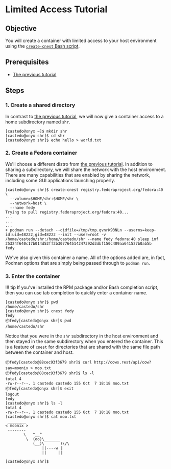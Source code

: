 Limited Access Tutorial
=======================

Objective
---------

You will create a container with limited access to your host environment using the
[`create-cnest` Bash
script](https://github.com/castedo/cnest/tree/main/bin/create-cnest).


Prerequisites
-------------

* [The previous tutorial](diff-distro.md)

Steps
-----


### 1. Create a shared directory

In contrast to [the previous tutorial](diff-distro.md), we will now
give a container access to a home subdirectory named `shr`.

```
[castedo@onyx ~]$ mkdir shr
[castedo@onyx shr]$ cd shr
[castedo@onyx shr]$ echo hello > world.txt
```

### 2. Create a Fedora container

We'll choose a different distro from [the previous tutorial](diff-distro.md).
In addition to sharing a subdirectory, we will share the network with the host
environment. There are many capabilities that are enabled by sharing the network,
including some GUI applications launching properly. 

```
[castedo@onyx shr]$ create-cnest registry.fedoraproject.org/fedora:40 \
  --volume=$HOME/shr:$HOME/shr \
  --network=host \
  --name fedy
Trying to pull registry.fedoraproject.org/fedora:40...
...
...
...
+ podman run --detach --cidfile=/tmp/tmp.qvnrK93NLn --userns=keep-id:uid=48222,gid=48222 --init --user=root -v /home/castedo/shr:/home/castedo/shr --name fedy fedora:40 sleep inf
25324f640c17b014d52ff2b307764514247392d3dbf150c409aa641527b0ab5b
fedy
```

We've also given this container a name. All of the options added are, in fact, Podman
options that are simply being passed through to `podman run`.

### 3. Enter the container

!!! tip
    If you've installed the RPM package and/or Bash completion script, then you can use
    tab completion to quickly enter a container name.

```
[castedo@onyx shr]$ pwd
/home/castedo/shr
[castedo@onyx shr]$ cnest fedy
fedy
📦fedy[castedo@onyx shr]$ pwd
/home/castedo/shr
```

Notice that you were in the `shr` subdirectory in the host environment and then stayed
in the same subdirectory when you entered the container. This is a feature of `cnest`
for directories that are shared with the same file path between the container and host.

```
📦fedy[castedo@88cec93f3679 shr]$ curl http://cows.rest/api/cow?say=moonix > moo.txt
📦fedy[castedo@88cec93f3679 shr]$ ls -l
total 4
-rw-r--r--. 1 castedo castedo 155 Oct  7 18:18 moo.txt
📦fedy[castedo@onyx shr]$ exit
logout
fedy
[castedo@onyx shr]$ ls -l
total 4
-rw-r--r--. 1 castedo castedo 155 Oct  7 18:18 moo.txt
[castedo@onyx shr]$ cat moo.txt
 ________
< moonix >
 --------
        \   ^__^
         \  (oo)\_______
            (__)\       )\/\
                ||----w |
                ||     ||

[castedo@onyx shr]$ 
```
